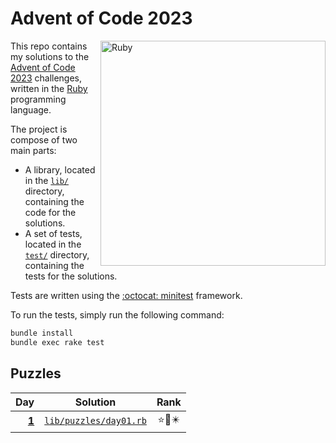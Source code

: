 # Advent of Code 2023

<img src="https://s3.cdalvaro.io/github.com/cdalvaro/advent-of-code-2023/Ruby.png" alt="Ruby" height="360px" margin="5px" align="right"/>

This repo contains my solutions to the [Advent of Code 2023](https://adventofcode.com/2023) challenges, written in the [Ruby](https://www.ruby-lang.org) programming language.

The project is compose of two main parts:

- A library, located in the [`lib/`](lib/) directory, containing the code for the solutions.
- A set of tests, located in the [`test/`](test/) directory, containing the tests for the solutions.

Tests are written using the [:octocat: minitest](https://github.com/minitest/minitest) framework.

To run the tests, simply run the following command:

```bash
bundle install
bundle exec rake test
```

## Puzzles

|                 Day |                    Solution                     | Rank  |
|--------------------:|:-----------------------------------------------:|:-----:|
| [**1**][day01_link] | [`lib/puzzles/day01.rb`](lib/puzzles/day01.rb)  | ⭐🌟✴️ |

[day01_link]: https://adventofcode.com/2023/day/1
